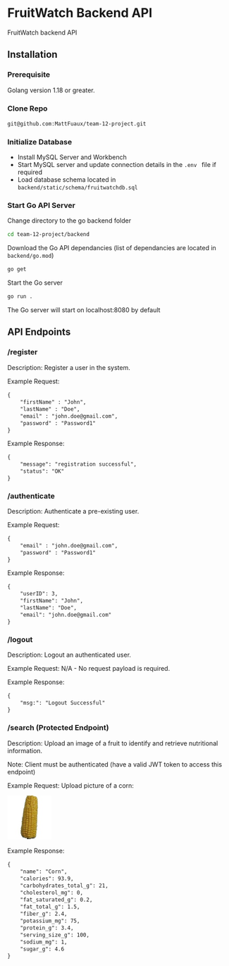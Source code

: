 # FruitWatch Backend API

FruitWatch backend API

## Installation

### Prerequisite

Golang version 1.18 or greater.

### Clone Repo

```sh
git@github.com:MattFuaux/team-12-project.git
```

### Initialize Database

- Install MySQL Server and Workbench
- Start MySQL server and update connection details in the `.env ` file if required
- Load database schema located in `backend/static/schema/fruitwatchdb.sql`

### Start Go API Server

Change directory to the go backend folder

```sh
cd team-12-project/backend
```

Download the Go API dependancies (list of dependancies are located in `backend/go.mod`)

```sh
go get
```

Start the Go server

```sh
go run .
```

The Go server will start on localhost:8080 by default

## API Endpoints

### /register

Description: Register a user in the system.

Example Request:

```
{
    "firstName" : "John",
    "lastName" : "Doe",
    "email" : "john.doe@gmail.com",
    "password" : "Password1"
}
```

Example Response:

```
{
    "message": "registration successful",
    "status": "OK"
}
```

### /authenticate

Description: Authenticate a pre-existing user.

Example Request:

```
{
    "email" : "john.doe@gmail.com",
    "password" : "Password1"
}
```

Example Response:

```
{
    "userID": 3,
    "firstName": "John",
    "lastName": "Doe",
    "email": "john.doe@gmail.com"
}
```

### /logout

Description: Logout an authenticated user.

Example Request:
N/A - No request payload is required.

Example Response:

```
{
    "msg:": "Logout Successful"
}
```

### /search (Protected Endpoint)

Description: Upload an image of a fruit to identify and retrieve nutritional information.

Note: Client must be authenticated (have a valid JWT token to access this endpoint)

Example Request:
Upload picture of a corn:

![corn](screenshots/0030.jpg)

Example Response:

```
{
    "name": "Corn",
    "calories": 93.9,
    "carbohydrates_total_g": 21,
    "cholesterol_mg": 0,
    "fat_saturated_g": 0.2,
    "fat_total_g": 1.5,
    "fiber_g": 2.4,
    "potassium_mg": 75,
    "protein_g": 3.4,
    "serving_size_g": 100,
    "sodium_mg": 1,
    "sugar_g": 4.6
}
```
